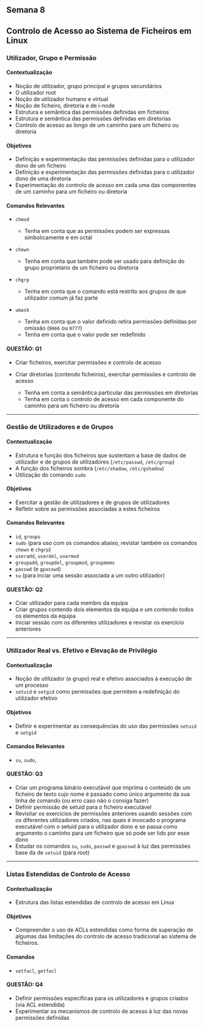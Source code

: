 ## Semana 8

## Controlo de Acesso ao Sistema de Ficheiros em Linux

### Utilizador, Grupo e Permissão

#### Contextualização

- Noção de utilizador, grupo principal e grupos secundários
- O utilizador root
- Noção de utilizador humano e virtual
- Noção de ficheiro, diretoria e de i-node
- Estrutura e semântica das permissões definidas em ficheiros
- Estrutura e semântica das permissões definidas em diretorias
- Controlo de acesso ao longo de um caminho para um ficheiro ou diretoria


#### Objetivos

- Definição e experimentação das permissões definidas para o utilizador dono de um ficheiro
- Definição e experimentação das permissões definidas para o utilizador dono de uma diretoria
- Experimentação do controlo de acesso em cada uma das componentes de um caminho para um ficheiro ou diretoria


#### Comandos Relevantes

- `chmod`
    - Tenha em conta que as permissões podem ser expressas simbolicamente e em octal
 
- `chown`
  
  - Tenha em conta que também pode ser usado para definição do grupo proprietário de um ficheiro ou diretoria
  
- `chgrp`
  
  - Tenha em conta que o comando está restrito aos grupos de que utilizador comum já faz parte
  
- `umask`
  
  - Tenha em conta que o valor definido retira permissões definidas por omissão (`0666` ou `0777`)
  - Tenha em conta que o valor pode ser redefinido
  

#### QUESTÃO: Q1

- Criar ficheiros, exercitar permissões e controlo de acesso
- Criar diretorias (contendo ficheiros), exercitar permissões e controlo de acesso
  
  - Tenha em conta a semântica particular das permissões em diretorias
  - Tenha em conta o controlo de acesso em cada componente do caminho para um ficheiro ou diretoria
  

---

### Gestão de Utilizadores e de Grupos

#### Contextualização

- Estrutura e função dos ficheiros que sustentam a base de dados de utilizador e de grupos de utilizadores (`/etc/passwd`, `/etc/group`)
- A função dos ficheiros sombra (`/etc/shadow`, `/etc/gshadow`)
- Utilização do comando `sudo`


#### Objetivos

- Exercitar a gestão de utilizadores e de grupos de utilizadores
- Refletir sobre as permissões associadas a estes ficheiros


#### Comandos Relevantes

- `id`, `groups`
- `sudo` (para uso com os comandos abaixo, revistar também os comandos `chown` e `chgrp`)
- `useradd`, `userdel`, `usermod`
- `groupadd`, `groupdel`, `groupmod`, `groupmems`
- `passwd` (e `gpasswd`)
- `su` (para inciar uma sessão associada a um outro utilizador)


#### QUESTÃO: Q2

- Criar utilizador para cada membro da equipa
- Criar grupos contendo dois elementos da equipa e um contendo todos os elementos da equipa
- Iniciar sessão com os diferentes utilizadores e revistar os exercício anteriores


---

### Utilizador Real vs. Efetivo e Elevação de Privilégio

#### Contextualização

- Noção de utilizador (e grupo) real e efetivo associados à execução de um processo
- `setuid` e `setgid` como permissões que permitem a redefinição do utilizador efetivo


#### Objetivos

- Definir e experimentar as consequências do uso das permissões `setuid` e `setgid`


#### Comandos Relevantes

- `su`, `sudo`, 


#### QUESTÃO: Q3

- Criar um programa binário executável que imprima o conteúdo de um ficheiro de texto cujo nome é passado como único argumento da sua linha de comando (ou erro caso não o consiga fazer)
- Definir permissão de setuid para o ficheiro executável
- Revisitar os exercícios de permissões anteriores usando sessões com os diferentes utilizadores criados, nas quais é invocado o programa executável com o setuid para o utilizador dono e se passa como argumento o caminho para um ficheiro que só pode ser lido por esse dono
- Estudar os comandos `su`, `sudo`, `passwd` e `gpasswd` à luz das permissões base da de `setuid` (para root)

---

### Listas Estendidas de Controlo de Acesso

#### Contextualização

- Estrutura das listas estendidas de controlo de acesso em Linux


#### Objetivos  

- Compreender o uso de ACLs estendidas como forma de superação de algumas das limitações do controlo de acesso tradicional ao sistema de ficheiros.


#### Comandos

- `setfacl`, `getfacl`


#### QUESTÃO: Q4

- Definir permissões específicas para os utilizadores e grupos criados (via ACL estendida)
- Experimentar os mecanismos de controlo de acesso à luz das novas permissões definidas


